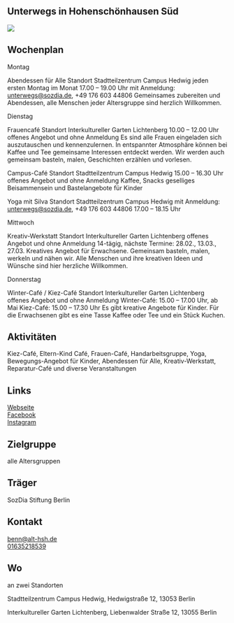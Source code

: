 ## Unterwegs in Hohenschönhausen Süd
<img id="topmedia" src="/Begegnungen/Images/UnterwegsHSHsüd/Unterwegs_logo.jpg" />

## Wochenplan
Montag

Abendessen für Alle
Standort Stadtteilzentrum Campus Hedwig
jeden ersten Montag im Monat 17.00 – 19.00 Uhr
mit Anmeldung: unterwegs@sozdia.de, +49 176 603 44806
Gemeinsames zubereiten und Abendessen, alle Menschen jeder Altersgruppe sind herzlich Willkommen.


Dienstag

Frauencafé
Standort Interkultureller Garten Lichtenberg
10.00 – 12.00 Uhr
offenes Angebot und ohne Anmeldung
Es sind alle Frauen eingeladen sich auszutauschen und kennenzulernen.
In entspannter Atmosphäre können bei Kaffee und Tee gemeinsame Interessen entdeckt werden. Wir werden auch gemeinsam basteln, malen, Geschichten erzählen und vorlesen.

Campus-Café
Standort Stadtteilzentrum Campus Hedwig
15.00 – 16.30 Uhr
offenes Angebot und ohne Anmeldung
Kaffee, Snacks geselliges Beisammensein und Bastelangebote für Kinder

Yoga mit Silva
Standort Stadtteilzentrum Campus Hedwig
mit Anmeldung: unterwegs@sozdia.de, +49 176 603 44806
17.00 – 18.15 Uhr


Mittwoch

Kreativ-Werkstatt
Standort Interkultureller Garten Lichtenberg
offenes Angebot und ohne Anmeldung
14-tägig, nächste Termine: 28.02., 13.03., 27.03.
Kreatives Angebot für Erwachsene. Gemeinsam basteln, malen, werkeln und nähen wir. Alle Menschen und ihre kreativen Ideen und Wünsche sind hier herzliche Willkommen.


Donnerstag


Winter-Café / Kiez-Café
Standort Interkultureller Garten Lichtenberg
offenes Angebot und ohne Anmeldung
Winter-Café: 15.00 – 17.00 Uhr, ab Mai Kiez-Café: 15.00 – 17.30 Uhr
Es gibt kreative Angebote für Kinder. Für die Erwachsenen gibt es eine Tasse Kaffee oder Tee und ein Stück Kuchen.


## Aktivitäten
Kiez-Café, Eltern-Kind Café, Frauen-Café, Handarbeitsgruppe, Yoga, Bewegungs-Angebot für Kinder, Abendessen für Alle, Kreativ-Werkstatt, Reparatur-Café und diverse Veranstaltungen

## Links
<a class="external_link" href="http://www.benn-alt-hsh.de">Webseite</a><br>
<a class="external_link" href="https://www.facebook.com/p/Benn-Alt-Hsh-100091520454548/?locale=de_DE/">Facebook</a><br>
<a class="external_link" href="https://www.instagram.com/benn_althohenschoenhausen/">Instagram</a>

## Zielgruppe
alle Altersgruppen

## Träger
SozDia Stiftung Berlin

## Kontakt
[benn@alt-hsh.de](mailto:benn@alt-hsh.de)<br>
<a href="tel:+49 163 521 85 39">01635218539</a><br>


## Wo
an zwei Standorten

Stadtteilzentrum Campus Hedwig, Hedwigstraße 12, 13053 Berlin
<div id="gmap"></div>
<script>window.onload = showMap('Hedwigstraße 12, 13053, Berlin', 0, 'gmap_mini')</script>

Interkultureller Garten Lichtenberg, Liebenwalder Straße 12, 13055 Berlin
<div id="gmap"></div>
<script>window.onload = showMap('Liebenwalder Straße 12, 13055, Berlin', 0, 'gmap_mini')</script>

